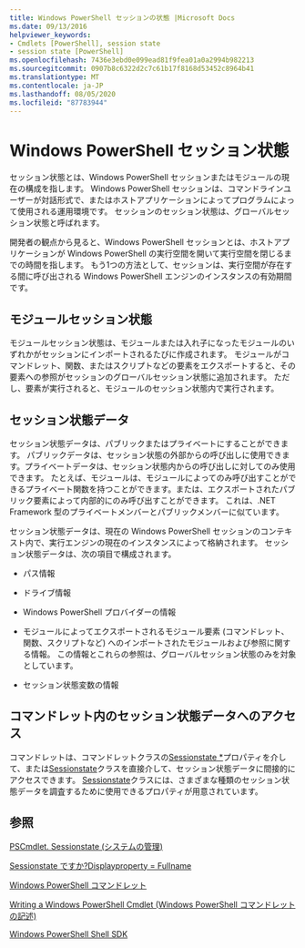 ```yaml
---
title: Windows PowerShell セッションの状態 |Microsoft Docs
ms.date: 09/13/2016
helpviewer_keywords:
- Cmdlets [PowerShell], session state
- session state [PowerShell]
ms.openlocfilehash: 7436e3ebd0e099ead81f9fea01a0a2994b982213
ms.sourcegitcommit: 0907b8c6322d2c7c61b17f8168d53452c8964b41
ms.translationtype: MT
ms.contentlocale: ja-JP
ms.lasthandoff: 08/05/2020
ms.locfileid: "87783944"
---
```

# <a name="windows-powershell-session-state"></a>Windows PowerShell セッション状態

セッション状態とは、Windows PowerShell セッションまたはモジュールの現在の構成を指します。 Windows PowerShell セッションは、コマンドラインユーザーが対話形式で、またはホストアプリケーションによってプログラムによって使用される運用環境です。 セッションのセッション状態は、グローバルセッション状態と呼ばれます。

開発者の観点から見ると、Windows PowerShell セッションとは、ホストアプリケーションが Windows PowerShell の実行空間を開いて実行空間を閉じるまでの時間を指します。 もう1つの方法として、セッションは、実行空間が存在する間に呼び出される Windows PowerShell エンジンのインスタンスの有効期間です。

## <a name="module-session-state"></a>モジュールセッション状態

モジュールセッション状態は、モジュールまたは入れ子になったモジュールのいずれかがセッションにインポートされるたびに作成されます。 モジュールがコマンドレット、関数、またはスクリプトなどの要素をエクスポートすると、その要素への参照がセッションのグローバルセッション状態に追加されます。 ただし、要素が実行されると、モジュールのセッション状態内で実行されます。

## <a name="session-state-data"></a>セッション状態データ

セッション状態データは、パブリックまたはプライベートにすることができます。 パブリックデータは、セッション状態の外部からの呼び出しに使用できます。プライベートデータは、セッション状態内からの呼び出しに対してのみ使用できます。 たとえば、モジュールは、モジュールによってのみ呼び出すことができるプライベート関数を持つことができます。または、エクスポートされたパブリック要素によって内部的にのみ呼び出すことができます。 これは、.NET Framework 型のプライベートメンバーとパブリックメンバーに似ています。

セッション状態データは、現在の Windows PowerShell セッションのコンテキスト内で、実行エンジンの現在のインスタンスによって格納されます。 セッション状態データは、次の項目で構成されます。

- パス情報

- ドライブ情報

- Windows PowerShell プロバイダーの情報

- モジュールによってエクスポートされるモジュール要素 (コマンドレット、関数、スクリプトなど) へのインポートされたモジュールおよび参照に関する情報。 この情報とこれらの参照は、グローバルセッション状態のみを対象としています。

- セッション状態変数の情報

## <a name="accessing-session-state-data-within-cmdlets"></a>コマンドレット内のセッション状態データへのアクセス

コマンドレットは、コマンドレットクラスの[Sessionstate *](/dotnet/api/System.Management.Automation.PSCmdlet.SessionState)プロパティを介して、または[Sessionstate](/dotnet/api/System.Management.Automation.SessionState)クラスを直接介して、セッション状態データに間接的にアクセスできます。 [Sessionstate](/dotnet/api/System.Management.Automation.SessionState)クラスには、さまざまな種類のセッション状態データを調査するために使用できるプロパティが用意されています。

## <a name="see-also"></a>参照

[PSCmdlet. Sessionstate (システムの管理)](/dotnet/api/System.Management.Automation.PSCmdlet.SessionState)

[Sessionstate ですか?Displayproperty = Fullname](/dotnet/api/System.Management.Automation.SessionState)

[Windows PowerShell コマンドレット](./cmdlet-overview.md)

[Writing a Windows PowerShell Cmdlet (Windows PowerShell コマンドレットの記述)](./writing-a-windows-powershell-cmdlet.md)

[Windows PowerShell Shell SDK](../windows-powershell-reference.md)

